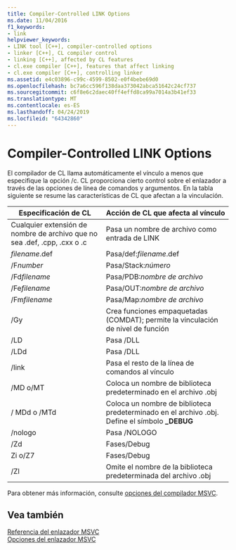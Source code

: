 ```yaml
---
title: Compiler-Controlled LINK Options
ms.date: 11/04/2016
f1_keywords:
- link
helpviewer_keywords:
- LINK tool [C++], compiler-controlled options
- linker [C++], CL compiler control
- linking [C++], affected by CL features
- cl.exe compiler [C++], features that affect linking
- cl.exe compiler [C++], controlling linker
ms.assetid: e4c03896-c99c-4599-8502-e0f4bebe69d0
ms.openlocfilehash: bc7a6cc596f138daa373042abca51642c24cf737
ms.sourcegitcommit: c6f8e6c2daec40ff4effd8ca99a7014a3b41ef33
ms.translationtype: MT
ms.contentlocale: es-ES
ms.lasthandoff: 04/24/2019
ms.locfileid: "64342860"
---
```

# <a name="compiler-controlled-link-options"></a>Compiler-Controlled LINK Options

El compilador de CL llama automáticamente el vínculo a menos que especifique la opción /c. CL proporciona cierto control sobre el enlazador a través de las opciones de línea de comandos y argumentos. En la tabla siguiente se resume las características de CL que afectan a la vinculación.

|Especificación de CL|Acción de CL que afecta al vínculo|
|----------------------|---------------------------------|
|Cualquier extensión de nombre de archivo que no sea .def, .cpp, .cxx o .c|Pasa un nombre de archivo como entrada de LINK|
|*filename*.def|Pasa/def:*filename*.def|
|/F*number*|Pasa/Stack:*número*|
|/Fd*filename*|Pasa/PDB:*nombre de archivo*|
|/Fe*filename*|Pasa/OUT:*nombre de archivo*|
|/Fm*filename*|Pasa/Map:*nombre de archivo*|
|/Gy|Crea funciones empaquetadas (COMDAT); permite la vinculación de nivel de función|
|/LD|Pasa /DLL|
|/LDd|Pasa /DLL|
|/link|Pasa el resto de la línea de comandos al vínculo|
|/MD o/MT|Coloca un nombre de biblioteca predeterminado en el archivo .obj|
|/ MDd o /MTd|Coloca un nombre de biblioteca predeterminado en el archivo .obj. Define el símbolo **_DEBUG**|
|/nologo|Pasa /NOLOGO|
|/Zd|Fases/Debug|
|Zi o/Z7|Fases/Debug|
|/Zl|Omite el nombre de la biblioteca predeterminada del archivo .obj|

Para obtener más información, consulte [opciones del compilador MSVC](compiler-options.md).

## <a name="see-also"></a>Vea también

[Referencia del enlazador MSVC](linking.md)<br/>
[Opciones del enlazador MSVC](linker-options.md)
